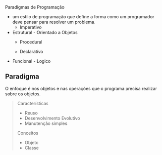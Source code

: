 Paradigmas de Programação 

- um estilo de programação que define a forma como um programador deve pensar para resolver 
um problema.
    - Imperativo
- Estrutural - Orientado a Objetos  
    - Procedural 

    - Declarativo 
- Funcional - Logico

## Paradigma
O enfoque é nos objetos e nas operações que o programa precisa realizar sobre os objetos. 

> Características 
> - Reuso
> - Desenvolvimento Evolutivo 
> - Manutenção simples 
> 
> Conceitos 
> - Objeto
> - Classe 


